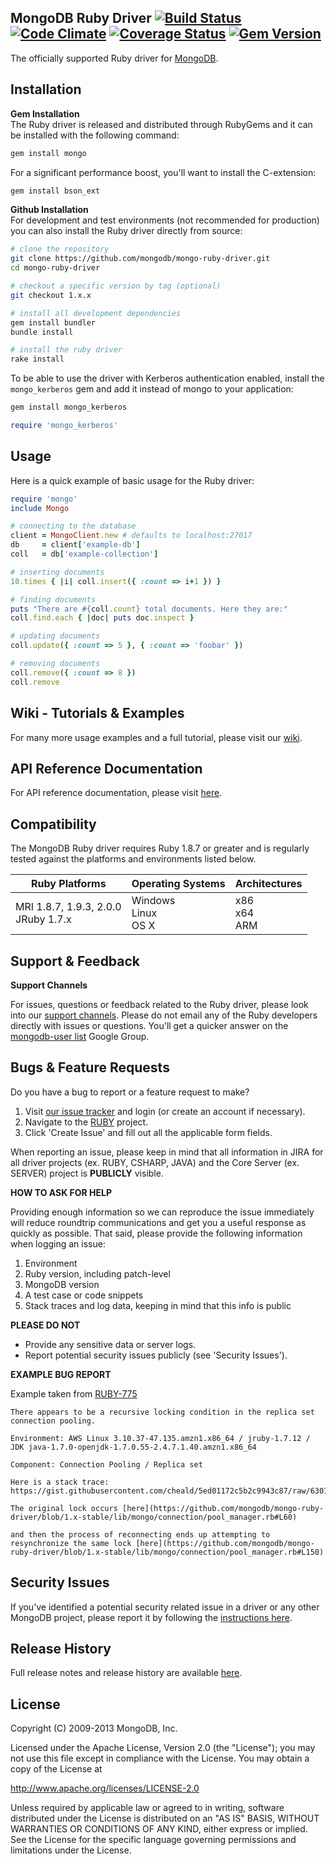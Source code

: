 MongoDB Ruby Driver [![Build Status][travis-img]][travis-url] [![Code Climate][codeclimate-img]][codeclimate-url] [![Coverage Status][coveralls-img]][coveralls-url] [![Gem Version][rubygems-img]][rubygems-url]
-----
The officially supported Ruby driver for [MongoDB](http://www.mongodb.org).

Installation
-----

**Gem Installation**<br>
The Ruby driver is released and distributed through RubyGems and it can be installed with the following command:

```bash
gem install mongo
```

For a significant performance boost, you'll want to install the C-extension:

```bash
gem install bson_ext
```

**Github Installation**<br>
For development and test environments (not recommended for production) you can also install the Ruby driver directly from source:

```bash
# clone the repository
git clone https://github.com/mongodb/mongo-ruby-driver.git
cd mongo-ruby-driver

# checkout a specific version by tag (optional)
git checkout 1.x.x

# install all development dependencies
gem install bundler
bundle install

# install the ruby driver
rake install
```

To be able to use the driver with Kerberos authentication enabled, install the
`mongo_kerberos` gem and add it instead of mongo to your application:

```bash
gem install mongo_kerberos
```

```ruby
require 'mongo_kerberos'
```

Usage
-----
Here is a quick example of basic usage for the Ruby driver:

```ruby
require 'mongo'
include Mongo

# connecting to the database
client = MongoClient.new # defaults to localhost:27017
db     = client['example-db']
coll   = db['example-collection']

# inserting documents
10.times { |i| coll.insert({ :count => i+1 }) }

# finding documents
puts "There are #{coll.count} total documents. Here they are:"
coll.find.each { |doc| puts doc.inspect }

# updating documents
coll.update({ :count => 5 }, { :count => 'foobar' })

# removing documents
coll.remove({ :count => 8 })
coll.remove
```

Wiki - Tutorials & Examples
-----
For many more usage examples and a full tutorial, please visit our [wiki](https://github.com/mongodb/mongo-ruby-driver/wiki).<br>

API Reference Documentation
-----
For API reference documentation, please visit [here](http://api.mongodb.org/ruby).

Compatibility
-----
The MongoDB Ruby driver requires Ruby 1.8.7 or greater and is regularly tested against the platforms and environments listed below.

Ruby Platforms | Operating Systems | Architectures
-------------- | ----------------- | -------------
MRI 1.8.7, 1.9.3, 2.0.0<br>JRuby 1.7.x | Windows<br>Linux<br>OS X | x86<br>x64<br>ARM

Support & Feedback
-----

**Support Channels**

For issues, questions or feedback related to the Ruby driver, please look into our [support channels](http://www.mongodb.org/about/support).
Please do not email any of the Ruby developers directly with issues or questions. You'll get a quicker answer on the [mongodb-user list](http://groups.google.com/group/mongodb-user) Google Group.

Bugs & Feature Requests
-----

Do you have a bug to report or a feature request to make?

1. Visit [our issue tracker](https://jira.mongodb.org) and login (or create an account if necessary).
2. Navigate to the [RUBY](https://jira.mongodb.org/browse/RUBY) project.
3. Click 'Create Issue' and fill out all the applicable form fields.

When reporting an issue, please keep in mind that all information in JIRA for all driver projects (ex. RUBY, CSHARP, JAVA) and the Core Server (ex. SERVER) project is **PUBLICLY** visible.

**HOW TO ASK FOR HELP**

Providing enough information so we can reproduce the issue immediately will reduce roundtrip communications and get you a useful response as quickly as possible.
That said, please provide the following information when logging an issue:

1. Environment
2. Ruby version, including patch-level
3. MongoDB version
4. A test case or code snippets
5. Stack traces and log data, keeping in mind that this info is public

**PLEASE DO NOT**

* Provide any sensitive data or server logs.
* Report potential security issues publicly (see 'Security Issues').

**EXAMPLE BUG REPORT**

Example taken from [RUBY-775](https://jira.mongodb.org/browse/RUBY-775)

```
There appears to be a recursive locking condition in the replica set connection pooling.

Environment: AWS Linux 3.10.37-47.135.amzn1.x86_64 / jruby-1.7.12 / JDK java-1.7.0-openjdk-1.7.0.55-2.4.7.1.40.amzn1.x86_64

Component: Connection Pooling / Replica set

Here is a stack trace:
https://gist.githubusercontent.com/cheald/5ed01172c5b2c9943c87/raw/63075158dac4c78c1775cac8bf84ba3b6537bc1e/gistfile1.txt

The original lock occurs [here](https://github.com/mongodb/mongo-ruby-driver/blob/1.x-stable/lib/mongo/connection/pool_manager.rb#L60)

and then the process of reconnecting ends up attempting to resynchronize the same lock [here](https://github.com/mongodb/mongo-ruby-driver/blob/1.x-stable/lib/mongo/connection/pool_manager.rb#L150)
```

Security Issues
-----

If you’ve identified a potential security related issue in a driver or any other MongoDB project, please report it by following the [instructions here](http://docs.mongodb.org/manual/tutorial/create-a-vulnerability-report).

Release History
-----

Full release notes and release history are available [here](https://github.com/mongodb/mongo-ruby-driver/releases).

License
-----

 Copyright (C) 2009-2013 MongoDB, Inc.

   Licensed under the Apache License, Version 2.0 (the "License");
   you may not use this file except in compliance with the License.
   You may obtain a copy of the License at

   http://www.apache.org/licenses/LICENSE-2.0

   Unless required by applicable law or agreed to in writing, software
   distributed under the License is distributed on an "AS IS" BASIS,
   WITHOUT WARRANTIES OR CONDITIONS OF ANY KIND, either express or implied.
   See the License for the specific language governing permissions and
   limitations under the License.

[rubygems-img]: https://badge.fury.io/rb/mongo.png
[rubygems-url]: http://badge.fury.io/rb/mongo
[travis-img]: https://secure.travis-ci.org/mongodb/mongo-ruby-driver.png?branch=1.x-stable
[travis-url]: http://travis-ci.org/mongodb/mongo-ruby-driver?branch=1.x-stable
[codeclimate-img]: https://codeclimate.com/github/mongodb/mongo-ruby-driver.png?branch=1.x-stable
[codeclimate-url]: https://codeclimate.com/github/mongodb/mongo-ruby-driver?branch=1.x-stable
[coveralls-img]: https://coveralls.io/repos/mongodb/mongo-ruby-driver/badge.png?branch=1.x-stable
[coveralls-url]: https://coveralls.io/r/mongodb/mongo-ruby-driver?branch=1.x-stable
